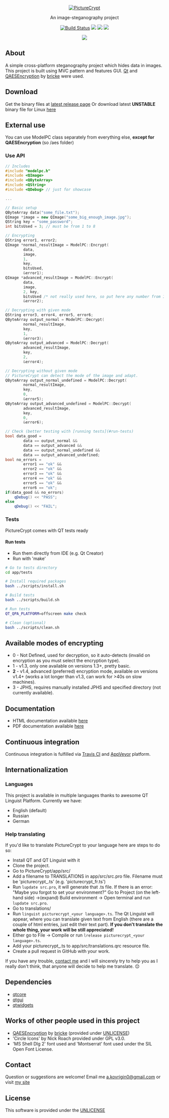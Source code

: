 <p align="center">
  <a href="https://alexkovrigin.me/PictureCrypt">
    <img alt="PictureCrypt" src="./app/src/icons/unlocked.png">
  </a>
</p>

<p align="center">
  An image-steganography project
</p>
<p align="center">
  <a href="https://travis-ci.com/waleko/PictureCrypt"><img alt="Build Status" src="https://travis-ci.com/waleko/PictureCrypt.svg?branch=master"></a>
  <a href="https://ci.appveyor.com/project/waleko/picturecrypt/branch/master"><img src="https://ci.appveyor.com/api/projects/status/qc0syxtjax4wnud7/branch/master?svg=true"/></a>
  <a class="badge-align" href="https://www.codacy.com/app/waleko/PictureCrypt?utm_source=github.com&amp;utm_medium=referral&amp;utm_content=waleko/PictureCrypt&amp;utm_campaign=Badge_Grade"><img src="https://api.codacy.com/project/badge/Grade/c9106eb67e164d7d87de6d92448a3355"/></a>
  <a href="https://gitter.im/waleko/PictureCrypt"><img src="https://badges.gitter.im/waleko/PictureCrypt.png"/></a>
</p>

<p align="center">
  <img src="https://alexkovrigin.me/data/picturecrypt-screenshot.jpg"/>
</p>

## About
A simple cross-platform steganography project which hides data in images.
This project is built using MVC pattern and features GUI.
[Qt](https://qt.io) and [QAESEncryption](https://github.com/bricke/Qt-AES) by [bricke](https://github.com/bricke) were used.

## Download
Get the binary files at [latest release page](https://github.com/waleko/PictureCrypt/releases/latest)
Or download latest **UNSTABLE** binary file for Linux [here](https://github.com/waleko/PictureCrypt/raw/gh-pages/src/build/Release/PictureCrypt)

## External use
You can use ModelPC class separately from everything else, **except for QAESEncryption** (so /aes folder)

### Use API
```cpp
// Includes
#include "modelpc.h"
#include <QImage>
#include <QByteArray>
#include <QString>
#include <QDebug> // just for showcase

...

// Basic setup
QByteArray data("some_file.txt");
QImage *image = new QImage("some_big_enough_image.jpg");
QString key = "some_password";
int bitsUsed = 3; // must be from 1 to 8

// Encrypting
QString error1, error2;
QImage *normal_resultImage = ModelPC::Encrypt(
        data,
        image,
        1,
        key,
        bitsUsed,
        &error1);
QImage *advanced_resultImage = ModelPC::Encrypt(
        data,
        image,
        2, key,
        bitsUsed /* not really used here, so put here any number from 1 to 8*/,
        &error2);

// Decrypting with given mode
QString error3, error4, error5, error6;
QByteArray output_normal = ModelPC::Decrypt(
        normal_resultImage,
        key,
        1,
        &error3);
QByteArray output_advanced = ModelPC::Decrypt(
        advanced_resultImage,
        key,
        2,
        &error4);

// Decrypting without given mode
// PictureCrypt can detect the mode of the image and adapt.
QByteArray output_normal_undefined = ModelPC::Decrypt(
        normal_resultImage,
        key,
        0,
        &error5);
QByteArray output_advanced_undefined = ModelPC::Decrypt(
        advanced_resultImage,
        key,
        0,
        &error6);

// Check (better testing with [running tests](#run-tests)
bool data_good =
        data == output_normal &&
        data == output_advanced &&
        data == output_normal_undefined &&
        data == output_advanced_undefined;
bool no_errors =
        error1 == "ok" &&
        error2 == "ok" &&
        error3 == "ok" &&
        error4 == "ok" &&
        error5 == "ok" &&
        error6 == "ok";
if(data_good && no_errors)
    qDebug() << "PASS";
else
    qDebug() << "FAIL";

```

### Tests
PictureCrypt comes with QT tests ready

#### Run tests
* Run them directly from IDE (e.g. Qt Creator)
* Run with 'make'

```bash
# Go to tests directory
cd app/tests

# Install required packages
bash ../scripts/install.sh

# Build tests
bash ../scripts/build.sh

# Run tests
QT_QPA_PLATFORM=offscreen make check

# Clean (optional)
bash ../scripts/clean.sh
```

## Available modes of encrypting
* 0 - Not Defined, used for decryption, so it auto-detects (invalid on encryption as you must select the encryption type).
* 1 - v1.3, only one available on versions 1.3+, pretty basic.
* **2** - v1.4, advanced (preferred) encryption mode, available on versions v1.4+ (works a lot longer than v1.3, can work for >40s on slow machines).
* 3 - JPHS, requires manually installed JPHS and specified directory (not currently available).

## Documentation
* HTML documentation available [here](https://alexkovrigin.me/PictureCrypt)
* PDF documentation available [here](https://github.com/waleko/PictureCrypt/raw/gh-pages/refman.pdf)

## Continuous integration
Continuous integration is fulfilled via [Travis CI](https://travis-ci.com/waleko/PictureCrypt) and [AppVeyor](https://ci.appveyor.com/project/waleko/picturecrypt) platform.

## Internationalization
### Languages
This project is available in multiple languages thanks to awesome QT Linguist Platform.
Currently we have:

- English (default)
- Russian
- German

### Help translating
If you'd like to translate PictureCrypt to your language here are steps to do so:

* Install QT and QT Linguist with it
* Clone the project.
* Go to PictureCrypt/app/src/
* Add a filename to TRANSLATIONS in app/src/src.pro file. Filename must be 'picturecrypt_<your language>.ts' (e.g. 'picturecrypt_fr.ts')
* Run `lupdate src.pro`, it will generate that .ts file. If there is an error: "Maybe you forgot to set your environment?" Go to Project (on the left-hand side) ->(expand) Build environment -> Open terminal and run `lupdate src.pro`.
* Go to translations/
* Run `linguist picturecrypt_<your language>.ts`. The Qt Linguist will appear, where you can translate given text from English (there are a couple of html entries, just edit their text part). **If you don't translate the whole thing, your work will be still appreciated!**
* Either go to File -> Compile or run `lrelease picturecrypt_<your language>.ts`.
* Add your picturecrypt_<your language>.ts to app/src/translations.qrc resource file.
* Create a pull request in GitHub with your work.

If you have any trouble, [contact me](#contact) and I will sincerely try to help you as I really don't think, that anyone will decide to help me translate. 😔

## Dependencies
* [qtcore](https://doc.qt.io/qt-5.11/qtcore-index.html)
* [qtgui](http://doc.qt.io/archives/qt-4.8/qtgui-module.html)
* [qtwidgets](https://doc.qt.io/qt-5.11/qtwidgets-index.html)

## Works of other people used in this project
 * [QAESEncryption](https://github.com/bricke/Qt-AES) by [bricke](https://github.com/bricke/) (provided under [UNLICENSE](https://unlicense.org/))
 * 'Circle Icons' by Nick Roach provided under GPL v3.0.
 * 'MS Shell Dlg 2' font used and 'Montserrat' font used under the SIL Open Font License.

## Contact
Question or suggestions are welcome!
Email me [a.kovrigin0@gmail.com](mailto:a.kovrigin0@gmail.com) or visit [my site](https://alexkovrigin.me)

## License
This software is provided under the [UNLICENSE](http://unlicense.org/)
